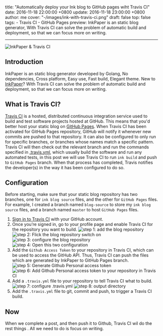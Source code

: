 title: "Automatically deploy your Ink blog to GitHub pages wiht Travis CI"
date: 2016-11-18 22:00:00 +0800
update: 2016-11-18 23:00:00 +0800
author: me
cover: "-/images/ink-with-travis-ci.png"
draft: false
top: false
tags:
    - Travis CI
    - GitHub Pages
preview: InkPaper is an static blog generator, With Travis CI can solve the problem of automatic build and deployment, so that we can focus more on writing.

---
![InkPaper & Travis CI](-/images/ink-with-travis-ci.png)
## Introduction
InkPaper is an static blog generator developed by Golang, No dependencies, Cross platform, Easy use, Fast build, Elegant theme. New to [InkPaper](http://www.chole.io/)? With Travis CI can solve the problem of automatic build and deployment, so that we can focus more on writing.

## What is Travis CI?
[Travis CI](https://travis-ci.org/) is a hosted, distributed continuous integration service used to build and test software projects hosted at GitHub. This means that you'd better host your static blog on [GitHub Pages](https://help.github.com/articles/what-is-github-pages/). When Travis CI has been activated for GitHub Pages repository, GitHub will notify it whenever new commits are pushed to that repository. It can also be configured to only run for specific branches, or branches whose names match a specific pattern. Travis CI will then check out the relevant branch and run the commands specified in [.travis.yml](https://github.com/shery15/blog/blob/blog-source/.travis.yml), which usually build the software and run any automated tests, in this post we will use Travis CI to run `ink build` and push to `GitHub Pages` branch. When that process has completed, Travis notifies the developer(s) in the way it has been configured to do so.

## Configuration
Before starting, make sure that your static blog repository has two branches, one for `ink blog source` files, and the other for `GitHub Pages` files. For example, I created a branch named `blog-source` to store my `ink blog source` files, and a branch named `master` to host `GitHub Pages` files.

1. [Sign in to Travis CI](https://travis-ci.org/auth) with your GitHub account.
2. Once you’re signed in, go to your profile page and enable Travis CI for the repository you want to build.
![step 1: add the blog repository](-/images/step1.png)
![step 2: Flick the blog repository switch on](-/images/step2.png)
![step 3: configure the blog repository](-/images/step3.png)
![step 4: Open this two configuration](-/images/step4.png)
3. Add the `Github Access Token` to your repository in Travis CI, which can be used to access the GitHub API. Thus, Travis CI can push the files which are generated by InkPaper to GitHub Pages branch.
![step 5: Generate Github Personal access token](-/images/step5.png)
![step 6: Add Github Personal access token to your repository in Travis CI](-/images/step6.png)
4. Add a `.travis.yml` file to your repository to tell Travis CI what to build.
![step 7: configure .travis.yml](-/images/step7.png)
![step 8: output directory](-/images/step8.png)
5. Add the `.travis.yml` file to git, commit and push, to trigger a Travis CI build.

## Now
When we complete a post, and then push it to Github, Travis CI wil do the rest things
. All we need to do is focus on writing.
